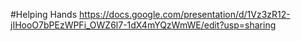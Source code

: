#Helping Hands
https://docs.google.com/presentation/d/1Vz3zR12-jIHooO7bPEzWPFi_OWZ6l7-1dX4mYQzWmWE/edit?usp=sharing